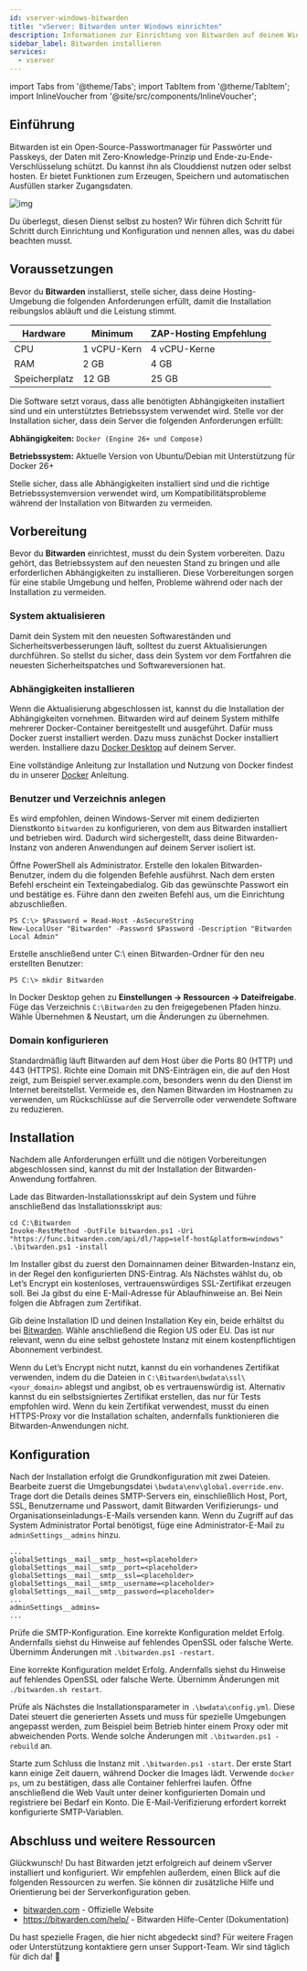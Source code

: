```yaml
---
id: vserver-windows-bitwarden
title: "vServer: Bitwarden unter Windows einrichten"
description: Informationen zur Einrichtung von Bitwarden auf deinem Windows vServer von ZAP-Hosting - ZAP-Hosting.com Dokumentation
sidebar_label: Bitwarden installieren
services:
  - vserver
---
```


import Tabs from '@theme/Tabs';
import TabItem from '@theme/TabItem';
import InlineVoucher from '@site/src/components/InlineVoucher';

## Einführung

Bitwarden ist ein Open-Source-Passwortmanager für Passwörter und Passkeys, der Daten mit Zero-Knowledge-Prinzip und Ende-zu-Ende-Verschlüsselung schützt. Du kannst ihn als Clouddienst nutzen oder selbst hosten. Er bietet Funktionen zum Erzeugen, Speichern und automatischen Ausfüllen starker Zugangsdaten. 

![img](https://screensaver01.zap-hosting.com/index.php/s/RwKmstAct5kNQwB/preview)

Du überlegst, diesen Dienst selbst zu hosten? Wir führen dich Schritt für Schritt durch Einrichtung und Konfiguration und nennen alles, was du dabei beachten musst.

<InlineVoucher />



## Voraussetzungen

Bevor du **Bitwarden** installierst, stelle sicher, dass deine Hosting-Umgebung die folgenden Anforderungen erfüllt, damit die Installation reibungslos abläuft und die Leistung stimmt.

| Hardware   | Minimum       | ZAP-Hosting Empfehlung |
| ---------- | ------------- | ---------------------- |
| CPU        | 1 vCPU-Kern   | 4 vCPU-Kerne           |
| RAM        | 2 GB          | 4 GB                   |
| Speicherplatz | 12 GB      | 25 GB                  |

Die Software setzt voraus, dass alle benötigten Abhängigkeiten installiert sind und ein unterstütztes Betriebssystem verwendet wird. Stelle vor der Installation sicher, dass dein Server die folgenden Anforderungen erfüllt:

**Abhängigkeiten:** `Docker (Engine 26+ und Compose)` 

**Betriebssystem:** Aktuelle Version von Ubuntu/Debian mit Unterstützung für Docker 26+

Stelle sicher, dass alle Abhängigkeiten installiert sind und die richtige Betriebssystemversion verwendet wird, um Kompatibilitätsprobleme während der Installation von Bitwarden zu vermeiden.



## Vorbereitung

Bevor du **Bitwarden** einrichtest, musst du dein System vorbereiten. Dazu gehört, das Betriebssystem auf den neuesten Stand zu bringen und alle erforderlichen Abhängigkeiten zu installieren. Diese Vorbereitungen sorgen für eine stabile Umgebung und helfen, Probleme während oder nach der Installation zu vermeiden.


### System aktualisieren
Damit dein System mit den neuesten Softwareständen und Sicherheitsverbesserungen läuft, solltest du zuerst Aktualisierungen durchführen. So stellst du sicher, dass dein System vor dem Fortfahren die neuesten Sicherheitspatches und Softwareversionen hat.

### Abhängigkeiten installieren
Wenn die Aktualisierung abgeschlossen ist, kannst du die Installation der Abhängigkeiten vornehmen. Bitwarden wird auf deinem System mithilfe mehrerer Docker-Container bereitgestellt und ausgeführt. Dafür muss Docker zuerst installiert werden. Dazu muss zunächst Docker installiert werden. Installiere dazu [Docker Desktop](https://docs.docker.com/desktop/setup/install/windows-install/) auf deinem Server.


Eine vollständige Anleitung zur Installation und Nutzung von Docker findest du in unserer [Docker](vserver-windows-docker.md) Anleitung.



### Benutzer und Verzeichnis anlegen

Es wird empfohlen, deinen Windows-Server mit einem dedizierten Dienstkonto `bitwarden` zu konfigurieren, von dem aus Bitwarden installiert und betrieben wird. Dadurch wird sichergestellt, dass deine Bitwarden-Instanz von anderen Anwendungen auf deinem Server isoliert ist.

Öffne PowerShell als Administrator. Erstelle den lokalen Bitwarden-Benutzer, indem du die folgenden Befehle ausführst. Nach dem ersten Befehl erscheint ein Texteingabedialog. Gib das gewünschte Passwort ein und bestätige es. Führe dann den zweiten Befehl aus, um die Einrichtung abzuschließen.

```
PS C:\> $Password = Read-Host -AsSecureString
New-LocalUser "Bitwarden" -Password $Password -Description "Bitwarden Local Admin"
```

Erstelle anschließend unter C:\ einen Bitwarden-Ordner für den neu erstellten Benutzer:

```
PS C:\> mkdir Bitwarden
```

In Docker Desktop gehen zu **Einstellungen → Ressourcen → Dateifreigabe**. Füge das Verzeichnis `C:\Bitwarden` zu den freigegebenen Pfaden hinzu. Wähle Übernehmen & Neustart, um die Änderungen zu übernehmen.



### Domain konfigurieren

Standardmäßig läuft Bitwarden auf dem Host über die Ports 80 (HTTP) und 443 (HTTPS). Richte eine Domain mit DNS-Einträgen ein, die auf den Host zeigt, zum Beispiel server.example.com, besonders wenn du den Dienst im Internet bereitstellst. Vermeide es, den Namen Bitwarden im Hostnamen zu verwenden, um Rückschlüsse auf die Serverrolle oder verwendete Software zu reduzieren.




## Installation
Nachdem alle Anforderungen erfüllt und die nötigen Vorbereitungen abgeschlossen sind, kannst du mit der Installation der Bitwarden-Anwendung fortfahren.

Lade das Bitwarden-Installationsskript auf dein System und führe anschließend das Installationsskript aus:

```
cd C:\Bitwarden
Invoke-RestMethod -OutFile bitwarden.ps1 -Uri "https://func.bitwarden.com/api/dl/?app=self-host&platform=windows"
.\bitwarden.ps1 -install
```

Im Installer gibst du zuerst den Domainnamen deiner Bitwarden-Instanz ein, in der Regel den konfigurierten DNS-Eintrag. Als Nächstes wählst du, ob Let’s Encrypt ein kostenloses, vertrauenswürdiges SSL-Zertifikat erzeugen soll. Bei Ja gibst du eine E-Mail-Adresse für Ablaufhinweise an. Bei Nein folgen die Abfragen zum Zertifikat. 

Gib deine Installation ID und deinen Installation Key ein, beide erhältst du bei [Bitwarden](https://bitwarden.com/host). Wähle anschließend die Region US oder EU. Das ist nur relevant, wenn du eine selbst gehostete Instanz mit einem kostenpflichtigen Abonnement verbindest. 

Wenn du Let’s Encrypt nicht nutzt, kannst du ein vorhandenes Zertifikat verwenden, indem du die Dateien in `C:\Bitwarden\bwdata\ssl\<your_domain>` ablegst und angibst, ob es vertrauenswürdig ist. Alternativ kannst du ein selbstsigniertes Zertifikat erstellen, das nur für Tests empfohlen wird. Wenn du kein Zertifikat verwendest, musst du einen HTTPS-Proxy vor die Installation schalten, andernfalls funktionieren die Bitwarden-Anwendungen nicht.



## Konfiguration

Nach der Installation erfolgt die Grundkonfiguration mit zwei Dateien. Bearbeite zuerst die Umgebungsdatei `\bwdata\env\global.override.env`. Trage dort die Details deines SMTP-Servers ein, einschließlich Host, Port, SSL, Benutzername und Passwort, damit Bitwarden Verifizierungs- und Organisationseinladungs-E-Mails versenden kann. Wenn du Zugriff auf das System Administrator Portal benötigst, füge eine Administrator-E-Mail zu `adminSettings__admins` hinzu.

```
...
globalSettings__mail__smtp__host=<placeholder>
globalSettings__mail__smtp__port=<placeholder>
globalSettings__mail__smtp__ssl=<placeholder>
globalSettings__mail__smtp__username=<placeholder>
globalSettings__mail__smtp__password=<placeholder>
...
adminSettings__admins=
...
```

Prüfe die SMTP-Konfiguration. Eine korrekte Konfiguration meldet Erfolg. Andernfalls siehst du Hinweise auf fehlendes OpenSSL oder falsche Werte. Übernimm Änderungen mit `.\bitwarden.ps1 -restart`.

Eine korrekte Konfiguration meldet Erfolg. Andernfalls siehst du Hinweise auf fehlendes OpenSSL oder falsche Werte. Übernimm Änderungen mit `./bitwarden.sh restart`.

Prüfe als Nächstes die Installationsparameter in `.\bwdata\config.yml`. Diese Datei steuert die generierten Assets und muss für spezielle Umgebungen angepasst werden, zum Beispiel beim Betrieb hinter einem Proxy oder mit abweichenden Ports. Wende solche Änderungen mit `.\bitwarden.ps1 -rebuild` an.

Starte zum Schluss die Instanz mit `.\bitwarden.ps1 -start`. Der erste Start kann einige Zeit dauern, während Docker die Images lädt. Verwende `docker ps`, um zu bestätigen, dass alle Container fehlerfrei laufen. Öffne anschließend die Web Vault unter deiner konfigurierten Domain und registriere bei Bedarf ein Konto. Die E-Mail-Verifizierung erfordert korrekt konfigurierte SMTP-Variablen.

## Abschluss und weitere Ressourcen

Glückwunsch! Du hast Bitwarden jetzt erfolgreich auf deinem vServer installiert und konfiguriert. Wir empfehlen außerdem, einen Blick auf die folgenden Ressourcen zu werfen. Sie können dir zusätzliche Hilfe und Orientierung bei der Serverkonfiguration geben.

- [bitwarden.com](https://bitwarden.com/) - Offizielle Website
- https://bitwarden.com/help/ - Bitwarden Hilfe-Center (Dokumentation)

Du hast spezielle Fragen, die hier nicht abgedeckt sind? Für weitere Fragen oder Unterstützung kontaktiere gern unser Support-Team. Wir sind täglich für dich da! 🙂
